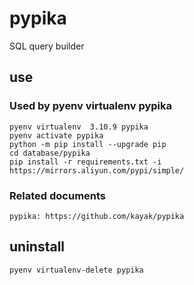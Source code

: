 # pypika

SQL query builder

## use

### Used by pyenv virtualenv pypika

    pyenv virtualenv  3.10.9 pypika
    pyenv activate pypika
    python -m pip install --upgrade pip
    cd database/pypika
    pip install -r requirements.txt -i https://mirrors.aliyun.com/pypi/simple/

### Related documents

    pypika: https://github.com/kayak/pypika

## uninstall

    pyenv virtualenv-delete pypika

